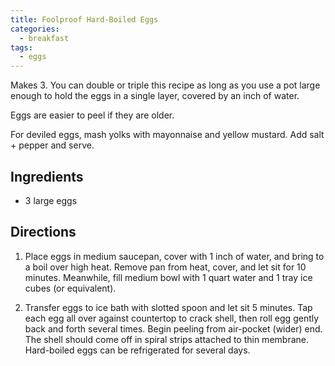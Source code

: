 ```yaml
---
title: Foolproof Hard-Boiled Eggs
categories:
  - breakfast
tags:
  - eggs
---
```


Makes 3. You can double or triple this recipe as long as you use a pot large enough to
hold the eggs in a single layer, covered by an inch of water.

Eggs are easier to peel if they are older.

For deviled eggs, mash yolks with mayonnaise and yellow mustard. Add salt + 
pepper and serve.

## Ingredients

- 3 large eggs

## Directions

1. Place eggs in medium saucepan, cover with 1 inch of water, and bring to
a boil over high heat. Remove pan from heat, cover, and let sit for 10
minutes. Meanwhile, fill medium bowl with 1 quart water and 1 tray ice
cubes (or equivalent).

2. Transfer eggs to ice bath with slotted spoon and let sit 5 minutes. Tap
each egg all over against countertop to crack shell, then roll egg gently back
and forth several times. Begin peeling from air-pocket (wider) end. The shell
should come off in spiral strips attached to thin membrane. Hard-boiled eggs
can be refrigerated for several days.
